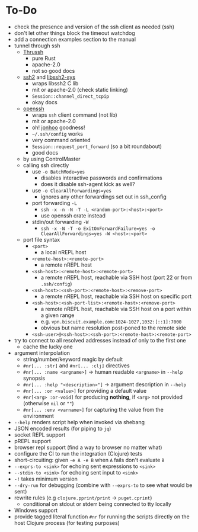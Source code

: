# To-Do

- check the presence and version of the ssh client as needed (ssh)
- don't let other things block the timeout watchdog
- add a connection examples section to the manual
- tunnel through ssh
  - [Thrussh](https://crates.io/crates/thrussh)
    - pure Rust
    - apache-2.0
    - not so good docs
  - [ssh2](https://crates.io/crates/ssh2) and [libssh2-sys](https://crates.io/crates/libssh2-sys)
    - wraps libssh2 C lib
    - mit or apache-2.0 (check static linking)
    - `Session::channel_direct_tcpip`
    - okay docs
  - [openssh](https://crates.io/crates/openssh)
    - wraps `ssh` client command (not lib)
    - mit or apache-2.0
    - oh! [jonhoo](https://github.com/jonhoo) goodness!
    - `~/.ssh/config` works
    - very command oriented
    - `Session::request_port_forward` (so a bit roundabout)
    - good docs
  - by using ControlMaster
  - calling ssh directly
    - use `-o BatchMode=yes`
      - disables interactive passwords and confirmations
      - does it disable ssh-agent kick as well?
    - use `-o ClearAllForwardings=yes`
      - ignores any other forwardings set out in ssh_config
    - port forwarding `-L`
      - `ssh -x -n -N -T -L <random-port>:<host>:<port>`
      - use openssh crate instead
    - stdin/out forwarding `-W`
      - `ssh -x -N -T -o ExitOnForwardFailure=yes -o ClearAllForwardings=yes -W <host>:<port>`
  - port file syntax
    - `<port>`
      - a local nREPL host
    - `<remote-host>:<remote-port>`
      - a remote nREPL host
    - `<ssh-host>:<remote-host>:<remote-port>`
      - a remote nREPL host, reachable via SSH host (port 22 or from `.ssh/config`)
    - `<ssh-host>:<ssh-port>:<remote-host>:<remove-port>`
      - a remote nREPL host, reachable via SSH host on specific port
    - `<ssh-host>:<ssh-port-list>:<remote-host>:<remove-port>`
      - a remote nREPL host, reachable via SSH host on a port within a given range
      - e.g. `vpn.biscuit.example.com:1024-1027,1032:[::1]:7000`
      - obvious but name resolution post-poned to the remote side
    - `<ssh-user>@<ssh-host>:<ssh-port>:<remote-host>:<remote-port>`
- try to connect to all resolved addresses instead of only to the first one
  - cache the lucky one
- argument interpolation
  - string/number/keyword magic by default
  - `#nr[... :str]` and `#nr[... :clj]` directives
  - `#nr[... :name <argname>]` → human readable `<argname>` in `--help` synopsis
  - `#nr[... :help "<description>"]` → argument description in `--help`
  - `#nr[... :or <value>]` for providing a default value
  - `#nr[<arg> :or-void]` for producing **nothing**, if `<arg>` not provided (otherwise `nil` or `""`)
  - `#nr[... :env <varname>]` for capturing the value from the environment
- `--help` renders script help when invoked via shebang
- JSON encoded results (for piping to `jq`)
- socket REPL support
- pREPL support
- browser repl support (find a way to browser no matter what)
- configure the CI to run the integration (Clojure) tests
- short-circuiting: given `-e A -e B` when `A` fails don't evaluate `B`
- `--exprs-to <sink>` for echoing sent expressions to `<sink>`
- `--stdin-to <sink>` for echoing sent input to `<sink>`
- `-!` takes minimum version
- `--dry-run` for debugging (combine with `--exprs-to` to see what would be sent)
- rewrite rules (e.g `clojure.pprint/print` → `puget.cprint`)
  - conditional on stdout or stderr being connected to tty locally
- Windows support
- provide tagged literal function `#nr` for running the scripts directly on the host Clojure process (for testing purposes)
